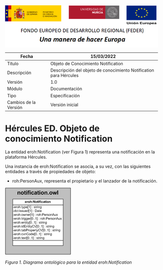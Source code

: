 ![](../../Docs/media/CabeceraDocumentosMD.png)

| Fecha         | 15/03/2022                                                   |
| ------------- | ------------------------------------------------------------ |
|Título|Objeto de Conocimiento Notification| 
|Descripción|Descripción del objeto de conocimiento Notification para Hércules|
|Versión|1.0|
|Módulo|Documentación|
|Tipo|Especificación|
|Cambios de la Versión|Versión inicial|

# Hércules ED. Objeto de conocimiento Notification

La entidad eroh:Notification (ver Figura 1) representa una notificación en la plataforma Hércules.

Una instancia de eroh:Notification se asocia, a su vez, con las siguientes entidades a través de propiedades de objeto:

- roh:PersonAux, representa el propietario y el lanzador de la notificación.

![](../../Docs/media/ObjetosDeConocimiento/Notification.png)

*Figura 1. Diagrama ontológico para la entidad eroh:Notification*
